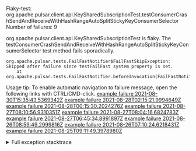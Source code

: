         
Flaky-test: org.apache.pulsar.client.api.KeySharedSubscriptionTest.testConsumerCrashSendAndReceiveWithHashRangeAutoSplitStickyKeyConsumerSelector
Number of failures: 9

org.apache.pulsar.client.api.KeySharedSubscriptionTest is flaky. The testConsumerCrashSendAndReceiveWithHashRangeAutoSplitStickyKeyConsumerSelector test method fails sporadically.

```
org.apache.pulsar.tests.FailFastNotifier$FailFastSkipException: Skipped after failure since testFailFast system property is set.
	at org.apache.pulsar.tests.FailFastNotifier.beforeInvocation(FailFastNotifier.java:88)

```

Usage tip: To enable automatic navigation to failure message, open the following links with CTRL/CMD-click.
[example failure 2021-08-30T15:35:43.5369342Z](https://github.com/apache/pulsar/runs/3463119398?check_suite_focus=true#step:9:3895)
[example failure 2021-08-28T02:15:21.9994649Z](https://github.com/apache/pulsar/runs/3448473880?check_suite_focus=true#step:9:2892)
[example failure 2021-08-28T00:15:30.2024276Z](https://github.com/apache/pulsar/runs/3447917315?check_suite_focus=true#step:9:2260)
[example failure 2021-08-27T08:10:56.9310351Z](https://github.com/apache/pulsar/runs/3440980370?check_suite_focus=true#step:9:2959)
[example failure 2021-08-27T08:04:16.6824783Z](https://github.com/apache/pulsar/runs/3440855241?check_suite_focus=true#step:9:2884)
[example failure 2021-08-27T06:45:34.8991897Z](https://github.com/apache/pulsar/runs/3440411158?check_suite_focus=true#step:9:2885)
[example failure 2021-08-26T08:59:49.2999816Z](https://github.com/apache/pulsar/runs/3430539961?check_suite_focus=true#step:9:3594)
[example failure 2021-08-26T07:10:24.6218431Z](https://github.com/apache/pulsar/runs/3429892136?check_suite_focus=true#step:9:2946)
[example failure 2021-08-25T09:11:49.3978980Z](https://github.com/apache/pulsar/runs/3420085427?check_suite_focus=true#step:10:2852)


<details>
<summary>Full exception stacktrace</summary>
<code><pre>
org.apache.pulsar.tests.FailFastNotifier$FailFastSkipException: Skipped after failure since testFailFast system property is set.
	at org.apache.pulsar.tests.FailFastNotifier.beforeInvocation(FailFastNotifier.java:88)

</pre></code>
</details>


